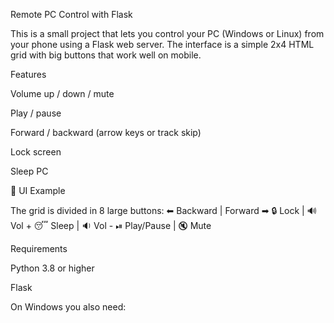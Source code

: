Remote PC Control with Flask

This is a small project that lets you control your PC (Windows or Linux) from your phone using a Flask web server.
The interface is a simple 2x4 HTML grid with big buttons that work well on mobile.

Features

Volume up / down / mute

Play / pause

Forward / backward (arrow keys or track skip)

Lock screen

Sleep PC

📱 UI Example

The grid is divided in 8 large buttons:
⬅ Backward   |  Forward ➡
🔒 Lock       |  🔊 Vol +
😴 Sleep      |  🔉 Vol -
⏯ Play/Pause |  🔇 Mute


Requirements

Python 3.8 or higher

Flask

On Windows you also need: